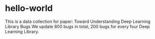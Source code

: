 # hello-world
This is a data collection for paper: Toward Understanding Deep Learning Library Bugs
We update 800 bugs in total, 200 bugs for every four Deep Learning Library. 
